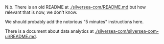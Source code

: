N.b. There is an old README at [./silversea-com/README.md](./silversea-com/README.md) but how relevant that is now, we don't know.

We should probably add the notorious "5 minutes" instructions here.

There is a document about data analytics at [./silversea-com/silversea-com-ui/README.md](./silversea-com/silversea-com-ui/README.md).
